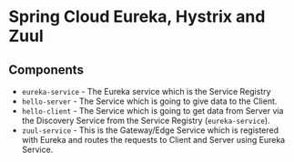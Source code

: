 # Spring Cloud Eureka, Hystrix and Zuul

## Components
- `eureka-service` - The Eureka service which is the Service Registry
- `hello-server` - The Service which is going to give data to the Client.
- `hello-client` - The Service which is going to get data from Server via the Discovery Service from the Service Registry (`eureka-service`).
- `zuul-service` - This is the Gateway/Edge Service which is registered with Eureka and routes the requests to Client and Server using Eureka Service.
